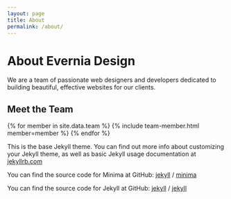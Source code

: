 ```yaml
---
layout: page
title: About
permalink: /about/
---
```


# About Evernia Design

We are a team of passionate web designers and developers dedicated to building beautiful, effective websites for our clients.

## Meet the Team
<div class="team-list">
  {% for member in site.data.team %}
    {% include team-member.html member=member %}
  {% endfor %}
</div>

This is the base Jekyll theme. You can find out more info about customizing your Jekyll theme, as well as basic Jekyll usage documentation at [jekyllrb.com](https://jekyllrb.com/)

You can find the source code for Minima at GitHub:
[jekyll][jekyll-organization] /
[minima](https://github.com/jekyll/minima)

You can find the source code for Jekyll at GitHub:
[jekyll][jekyll-organization] /
[jekyll](https://github.com/jekyll/jekyll)


[jekyll-organization]: https://github.com/jekyll
